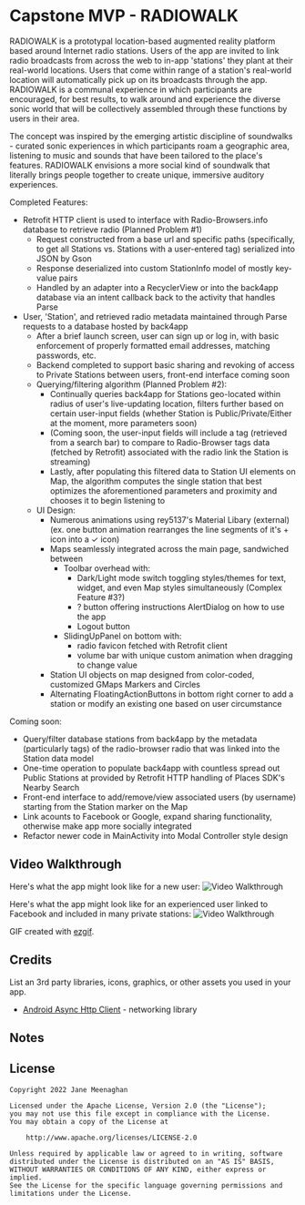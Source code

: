 # Capstone MVP - RADIOWALK

RADIOWALK is a prototypal location-based augmented reality platform based around Internet radio stations.
Users of the app are invited to link radio broadcasts from across the web to in-app 'stations' they plant at their real-world locations.
Users that come within range of a station's real-world location will automatically pick up on its broadcasts through the app. 
RADIOWALK is a communal experience in which participants are encouraged, for best results, to walk around and experience the 
diverse sonic world that will be collectively assembled through these functions by users in their area.

The concept was inspired by the emerging artistic discipline of soundwalks - curated sonic experiences in which participants 
roam a geographic area, listening to music and sounds that have been tailored to the place's features.
RADIOWALK envisions a more social kind of soundwalk that literally brings people together to create unique, immersive auditory experiences.

Completed Features:
- Retrofit HTTP client is used to interface with Radio-Browsers.info database to retrieve radio (Planned Problem #1)
  - Request constructed from a base url and specific paths (specifically, to get all Stations vs. Stations with a user-entered tag) serialized into JSON by Gson
  - Response deserialized into custom StationInfo model of mostly key-value pairs
  - Handled by an adapter into a RecyclerView or into the back4app database via an intent callback back to the activity that handles Parse
- User, 'Station', and retrieved radio metadata maintained through Parse requests to a database hosted by back4app
  - After a brief launch screen, user can sign up or log in, with basic enforcement of properly formatted email addresses, matching passwords, etc.
  - Backend completed to support basic sharing and revoking of access to Private Stations between users, front-end interface coming soon
  - Querying/filtering algorithm (Planned Problem #2):
    - Continually queries back4app for Stations geo-located within radius of user's live-updating location, filters further based on certain user-input fields (whether Station is Public/Private/Either at the moment, more parameters soon)
    - (Coming soon, the user-input fields will include a tag (retrieved from a search bar) to compare to Radio-Browser tags data (fetched by Retrofit) associated with the radio link the Station is streaming)
    - Lastly, after populating this filtered data to Station UI elements on Map, the algorithm computes the single station that best optimizes the aforementioned parameters and proximity and chooses it to begin listening to
  - UI Design:
    - Numerous animations using rey5137's Material Libary (external) (ex. one button animation rearranges the line segments of it's + icon into a ✓ icon)
    - Maps seamlessly integrated across the main page, sandwiched between
      - Toolbar overhead with:
        - Dark/Light mode switch toggling styles/themes for text, widget, and even Map styles simultaneously (Complex Feature #3?)
        - ? button offering instructions AlertDialog on how to use the app
        - Logout button
      - SlidingUpPanel on bottom with:
        - radio favicon fetched with Retrofit client
        - volume bar with unique custom animation when dragging to change value
    - Station UI objects on map designed from color-coded, customized GMaps Markers and Circles
    - Alternating FloatingActionButtons in bottom right corner to add a station or modify an existing one based on user circumstance

Coming soon:
- Query/filter database stations from back4app by the metadata (particularly tags) of the radio-browser radio that was linked into the Station data model
- One-time operation to populate back4app with countless spread out Public Stations at provided by Retrofit HTTP handling of Places SDK's Nearby Search
- Front-end interface to add/remove/view associated users (by username) starting from the Station marker on the Map
- Link acounts to Facebook or Google, expand sharing functionality, otherwise make app more socially integrated
- Refactor newer code in MainActivity into Modal Controller style design

## Video Walkthrough

Here's what the app might look like for a new user:
<img src='NewUserDemo.gif' title='Video Walkthrough' width='' alt='Video Walkthrough' />

Here's what the app might look like for an experienced user linked to Facebook and included in many private stations:
<img src='ExperiencedUserDemo.gif' title='Video Walkthrough' width='' alt='Video Walkthrough' />

GIF created with [ezgif](https://ezgif.com/video-to-gif).

## Credits

List an 3rd party libraries, icons, graphics, or other assets you used in your app.

- [Android Async Http Client](http://loopj.com/android-async-http/) - networking library


## Notes


## License

    Copyright 2022 Jane Meenaghan

    Licensed under the Apache License, Version 2.0 (the "License");
    you may not use this file except in compliance with the License.
    You may obtain a copy of the License at

        http://www.apache.org/licenses/LICENSE-2.0

    Unless required by applicable law or agreed to in writing, software
    distributed under the License is distributed on an "AS IS" BASIS,
    WITHOUT WARRANTIES OR CONDITIONS OF ANY KIND, either express or implied.
    See the License for the specific language governing permissions and
    limitations under the License.